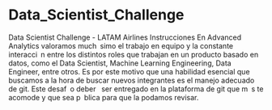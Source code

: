 # Data_Scientist_Challenge
Data Scientist Challenge - LATAM Airlines
Instrucciones
En Advanced Analytics valoramos much simo el trabajo en equipo y la constante interacci n entre los distintos roles que trabajan en
un producto basado en datos, como el Data Scientist, Machine Learning Engineering, Data Engineer, entre otros. Es por este motivo
que una habilidad esencial que buscamos a la hora de buscar nuevos integrantes es el manejo adecuado de git. Este desaf o
deber  ser entregado en la plataforma de git que m s te acomode y que sea p blica para que la podamos revisar.

